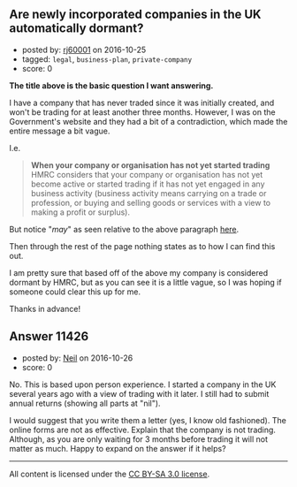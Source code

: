 ## Are newly incorporated companies in the UK automatically dormant?

- posted by: [rj60001](https://stackexchange.com/users/6928581/rj60001) on 2016-10-25
- tagged: `legal`, `business-plan`, `private-company`
- score: 0

<p><strong>The title above is the basic question I want answering.</strong></p>

<p>I have a company that has never traded since it was initially created, and won't be trading for at least another three months. However, I was on the Government's website and they had a bit of a contradiction, which made the entire message a bit vague.</p>

<p>I.e.</p>

<blockquote>
  <p><strong>When your company or organisation has not yet started trading</strong>
  HMRC considers that your company or organisation has not yet become active or started trading if it has not yet engaged in any business activity (business activity means carrying on a trade or profession, or buying and selling goods or services with a view to making a profit or surplus).</p>
</blockquote>

<p>But notice "<em>may</em>" as seen relative to the above paragraph <a href="https://www.gov.uk/guidance/corporation-tax-trading-and-non-trading#dormant" rel="nofollow">here</a>.</p>

<p>Then through the rest of the page nothing states as to how I can find this out.</p>

<p>I am pretty sure that based off of the above my company is considered dormant by HMRC, but as you can see it is a little vague, so I was hoping if someone could clear this up for me.</p>

<p>Thanks in advance!</p>



## Answer 11426

- posted by: [Neil](https://stackexchange.com/users/2711480/neil) on 2016-10-26
- score: 0

<p>No. This is based upon person experience. I started a company in the UK several years ago with a view of trading with it later. I still had to submit annual returns (showing all parts at "nil"). </p>

<p>I would suggest that you write them a letter (yes, I know old fashioned). The online forms are not as effective. Explain that the company is not trading. Although, as you are only waiting for 3 months before trading it will not matter as much. Happy to expand on the answer if it helps?</p>




---

All content is licensed under the [CC BY-SA 3.0 license](https://creativecommons.org/licenses/by-sa/3.0/).
